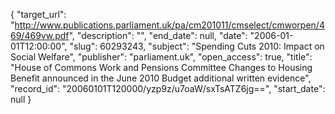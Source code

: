 {
  "target_url": "http://www.publications.parliament.uk/pa/cm201011/cmselect/cmworpen/469/469vw.pdf", 
  "description": "", 
  "end_date": null, 
  "date": "2006-01-01T12:00:00", 
  "slug": 60293243, 
  "subject": "Spending Cuts 2010: Impact on Social Welfare", 
  "publisher": "parliament.uk", 
  "open_access": true, 
  "title": "House of Commons Work and Pensions Committee Changes to Housing Benefit announced in the June 2010 Budget additional written evidence", 
  "record_id": "20060101T120000/yzp9z/u7oaW/sxTsATZ6jg==", 
  "start_date": null
}

